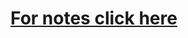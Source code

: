 

# [For notes click here](https://jmistudent-my.sharepoint.com/:o:/g/personal/mayank1908234_st_jmi_ac_in/EslUkrSOrw1Jszs-d6Zvr0IBXIHCp6DFRo7iQRBBRqVrgA)
